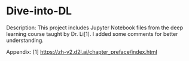 # Dive-into-DL
Description: This project includes Jupyter Notebook files from the deep learning course taught by Dr. Li[1]. I added some comments for better understanding.

Appendix:
[1] https://zh-v2.d2l.ai/chapter_preface/index.html
